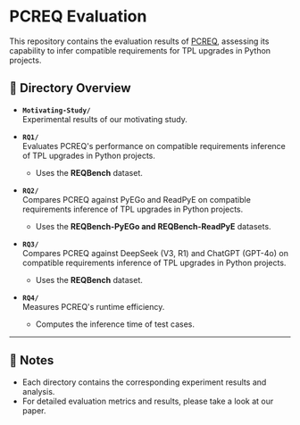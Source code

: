 # PCREQ Evaluation

This repository contains the evaluation results of [PCREQ](https://github.com/PCREQ/PCREQ), assessing its capability to infer compatible requirements for TPL upgrades in Python projects.

## :open_file_folder: Directory Overview

- **`Motivating-Study/`**  
  Experimental results of our motivating study.  

- **`RQ1/`**  
  Evaluates PCREQ's performance on compatible requirements inference of TPL upgrades in Python projects.  
  - Uses the **REQBench** dataset.  

- **`RQ2/`**  
  Compares PCREQ against PyEGo and ReadPyE on compatible requirements inference of TPL upgrades in Python projects.  
  - Uses the **REQBench-PyEGo and REQBench-ReadPyE** datasets.  

- **`RQ3/`**  
  Compares PCREQ against DeepSeek (V3, R1) and ChatGPT (GPT-4o) on compatible requirements inference of TPL upgrades in Python projects.    
  - Uses the **REQBench** dataset.  

- **`RQ4/`**  
  Measures PCREQ's runtime efficiency.  
  - Computes the inference time of test cases.  

---

## :pushpin: Notes
- Each directory contains the corresponding experiment results and analysis.
- For detailed evaluation metrics and results, please take a look at our paper. 


